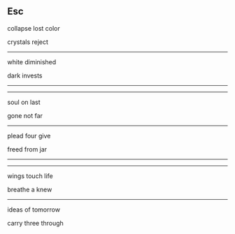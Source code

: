 ## Esc

collapse lost color

crystals reject

---

white diminished

dark invests

---
---

soul on last

gone not far

---

plead four give

freed from jar

---
---

wings touch life

breathe a knew

---

ideas of tomorrow

carry three through
